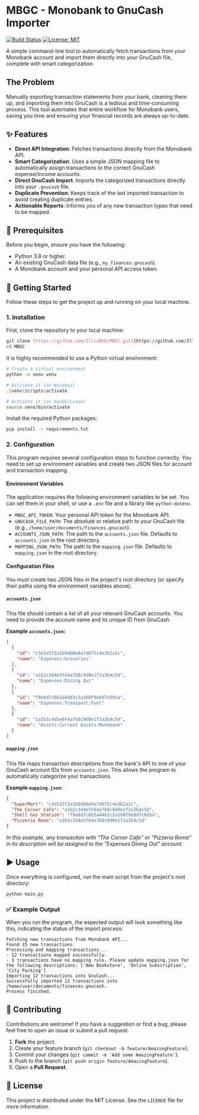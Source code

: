 # MBGC - Monobank to GnuCash Importer

[![Build Status](https://img.shields.io/github/actions/workflow/status/IlliaDhD/MBGC/main.yml?branch=main)](https://github.com/IlliaDhD/MBGC/actions)
[![License: MIT](https://img.shields.io/badge/License-MIT-yellow.svg)](https://opensource.org/licenses/MIT)

A simple command-line tool to automatically fetch transactions from your Monobank account and import them directly into your GnuCash file, complete with smart categorization.

## The Problem

Manually exporting transaction statements from your bank, cleaning them up, and importing them into GnuCash is a tedious and time-consuming process. This tool automates that entire workflow for Monobank users, saving you time and ensuring your financial records are always up-to-date.

## ✨ Features

* **Direct API Integration**: Fetches transactions directly from the Monobank API.
* **Smart Categorization**: Uses a simple JSON mapping file to automatically assign transactions to the correct GnuCash expense/income accounts.
* **Direct GnuCash Import**: Imports the categorized transactions directly into your `.gnucash` file.
* **Duplicate Prevention**: Keeps track of the last imported transaction to avoid creating duplicate entries.
* **Actionable Reports**: Informs you of any new transaction types that need to be mapped.

## 🔧 Prerequisites

Before you begin, ensure you have the following:

* Python 3.8 or higher.
* An existing GnuCash data file (e.g., `my_finances.gnucash`).
* A Monobank account and your personal API access token.

## 🚀 Getting Started

Follow these steps to get the project up and running on your local machine.

### 1. Installation

First, clone the repository to your local machine:
```bash
git clone [https://github.com/IlliaDhD/MBGC.git](https://github.com/IlliaDhD/MBGC.git)
cd MBGC
```

It is highly recommended to use a Python virtual environment:
```bash
# Create a virtual environment
python -m venv venv

# Activate it (on Windows)
.\venv\Scripts\activate

# Activate it (on macOS/Linux)
source venv/bin/activate
```

Install the required Python packages:
```bash
pip install -r requirements.txt
```

### 2. Configuration

This program requires several configuration steps to function correctly. You need to set up environment variables and create two JSON files for account and transaction mapping.

#### Environment Variables

The application requires the following environment variables to be set. You can set them in your shell, or use a `.env` file and a library like `python-dotenv`.

* `MBGC_API_TOKEN`: Your personal API token for the Monobank API.
* `GNUCASH_FILE_PATH`: The absolute or relative path to your GnuCash file (e.g., `/home/user/documents/finances.gnucash`).
* `ACCOUNTS_JSON_PATH`: The path to the `accounts.json` file. Defaults to `accounts.json` in the root directory.
* `MAPPING_JSON_PATH`: The path to the `mapping.json` file. Defaults to `mapping.json` in the root directory.

#### Configuration Files

You must create two JSON files in the project's root directory (or specify their paths using the environment variables above).

##### `accounts.json`

This file should contain a list of all your relevant GnuCash accounts. You need to provide the account name and its unique ID from GnuCash.

**Example `accounts.json`:**
```json
[
  {
    "id": "c3e5d3f2a1b94b0e8a7d6f5c4e3b2a1c",
    "name": "Expenses:Groceries"
  },
  {
    "id": "a1b2c3d4e5f64a7b8c9d0e1f2a3b4c5d",
    "name": "Expenses:Dining Out"
  },
  {
    "id": "f9e8d7c6b5a44b3c2a1b0f9e8d7c6b5a",
    "name": "Expenses:Transport:Fuel"
  },
  {
    "id": "1a2b3c4d5e6f4a7b8c9d0e1f2a3b4c5d",
    "name": "Assets:Current Assets:Monobank"
  }
]
```

##### `mapping.json`

This file maps transaction descriptions from the bank's API to one of your GnuCash account IDs from `accounts.json`. This allows the program to automatically categorize your transactions.

**Example `mapping.json`:**
```json
{
  "SuperMart": "c3e5d3f2a1b94b0e8a7d6f5c4e3b2a1c",
  "The Corner Cafe": "a1b2c3d4e5f64a7b8c9d0e1f2a3b4c5d",
  "Shell Gas Station": "f9e8d7c6b5a44b3c2a1b0f9e8d7c6b5a",
  "Pizzeria Roma": "a1b2c3d4e5f64a7b8c9d0e1f2a3b4c5d"
}
```
*In this example, any transaction with "The Corner Cafe" or "Pizzeria Roma" in its description will be assigned to the "Expenses:Dining Out" account.*

## ▶️ Usage

Once everything is configured, run the main script from the project's root directory:

```bash
python main.py
```

### ✅ Example Output

When you run the program, the expected output will look something like this, indicating the status of the import process:

```
Fetching new transactions from Monobank API...
Found 15 new transactions.
Processing and mapping transactions...
- 12 transactions mapped successfully.
- 3 transactions have no mapping rule. Please update mapping.json for the following descriptions: ['New Bookstore', 'Online Subscription', 'City Parking']
Importing 12 transactions into GnuCash...
Successfully imported 12 transactions into /home/user/documents/finances.gnucash.
Process finished.
```

## 🤝 Contributing

Contributions are welcome! If you have a suggestion or find a bug, please feel free to open an issue or submit a pull request.

1.  **Fork** the project.
2.  Create your feature branch (`git checkout -b feature/AmazingFeature`).
3.  Commit your changes (`git commit -m 'Add some AmazingFeature'`).
4.  Push to the branch (`git push origin feature/AmazingFeature`).
5.  Open a **Pull Request**.

## 📄 License

This project is distributed under the MIT License. See the `LICENSE` file for more information.
